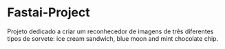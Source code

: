 # Fastai-Project
Projeto dedicado a criar um reconhecedor de imagens de três diferentes tipos de sorvete: ice cream sandwich, blue moon and mint chocolate chip.
